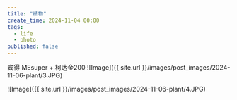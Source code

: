 ```yaml
---
title: "植物"
create_time: 2024-11-04 00:00
tags:
  - life
  - photo
published: false
---
```



宾得 MEsuper + 柯达金200
![Image]({{ site.url }}/images/post_images/2024-11-06-plant/3.JPG)

![Image]({{ site.url }}/images/post_images/2024-11-06-plant/4.JPG)

